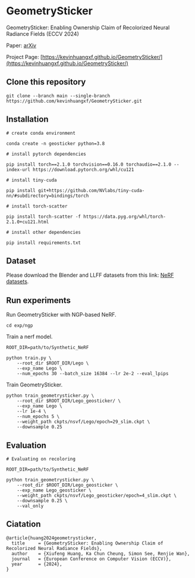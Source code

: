 # GeometrySticker

GeometrySticker: Enabling Ownership Claim of Recolorized Neural Radiance Fields (ECCV 2024)

Paper: [arXiv](https://kevinhuangxf.github.io/GeometrySticker/)

Project Page: [https://kevinhuangxf.github.io/GeometrySticker/](https://kevinhuangxf.github.io/GeometrySticker/)

## Clone this repository

```
git clone --branch main --single-branch https://github.com/kevinhuangxf/GeometrySticker.git
```

## Installation

```
# create conda environment

conda create -n geosticker python=3.8

# install pytorch dependencies

pip install torch==2.1.0 torchvision==0.16.0 torchaudio==2.1.0 --index-url https://download.pytorch.org/whl/cu121

# install tiny-cuda

pip install git+https://github.com/NVlabs/tiny-cuda-nn/#subdirectory=bindings/torch

# install torch-scatter

pip install torch-scatter -f https://data.pyg.org/whl/torch-2.1.0+cu121.html

# install other dependencies

pip install requirements.txt
```

## Dataset

Please download the Blender and LLFF datasets from this link: [NeRF datasets](https://drive.google.com/drive/folders/128yBriW1IG_3NJ5Rp7APSTZsJqdJdfc1).

## Run experiments

Run GeometrySticker with NGP-based NeRF.

```
cd exp/ngp
```

Train a nerf model.

```
ROOT_DIR=path/to/Synthetic_NeRF

python train.py \
    --root_dir $ROOT_DIR/Lego \
    --exp_name Lego \
    --num_epochs 30 --batch_size 16384 --lr 2e-2 --eval_lpips
```

Train GeometrySticker.

```
python train_geometrysticker.py \
    --root_dir $ROOT_DIR/Lego_geosticker/ \
    --exp_name Lego \
    --lr 1e-4 \
    --num_epochs 5 \
    --weight_path ckpts/nsvf/Lego/epoch=29_slim.ckpt \
    --downsample 0.25
```

## Evaluation

```
# Evaluating on recoloring

ROOT_DIR=path/to/Synthetic_NeRF

python train_geometrysticker.py \
    --root_dir $ROOT_DIR/Lego_geosticker \
    --exp_name Lego_geosticker \
    --weight_path ckpts/nsvf/Lego_geosticker/epoch=4_slim.ckpt \
    --downsample 0.25 \
    --val_only
```

## Ciatation

```
@article{huang2024geometrysticker,
  title     = {GeometrySticker: Enabling Ownership Claim of Recolorized Neural Radiance Fields},
  author    = {Xiufeng Huang, Ka Chun Cheung, Simon See, Renjie Wan},
  journal   = {European Conference on Computer Vision (ECCV)},
  year      = {2024},
}
```
